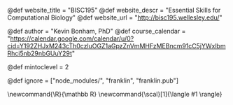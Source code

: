 <!--
Add here global page variables to use throughout your
website.
The website_* must be defined for the RSS to work
-->
@def website_title = "BISC195"
@def website_descr = "Essential Skills for Computational Biology"
@def website_url   = "http://bisc195.wellesley.edu/"

@def author = "Kevin Bonham, PhD"
@def course_calendar = "https://calendar.google.com/calendar/u/0?cid=Y192ZHJxM243cTh0czluOGZ1aGpzZnVmMHFzMEBncm91cC5jYWxlbmRhci5nb29nbGUuY29t"

@def mintoclevel = 2
<!-- @def ignore = filter(isdir, [(joinpath.(Ref(root), dirs) for (root, dirs, files) in walkdir("assignment_repos"))...]) -->

<!--
Add here files or directories that should be ignored by Franklin, otherwise
these files might be copied and, if markdown, processed by Franklin which
you might not want. Indicate directories by ending the name with a `/`.
-->
@def ignore = ["node_modules/", "franklin", "franklin.pub"]

<!--
Add here global latex commands to use throughout your
pages. It can be math commands but does not need to be.
For instance:
* \newcommand{\phrase}{This is a long phrase to copy.}
-->
\newcommand{\R}{\mathbb R}
\newcommand{\scal}[1]{\langle #1 \rangle}
